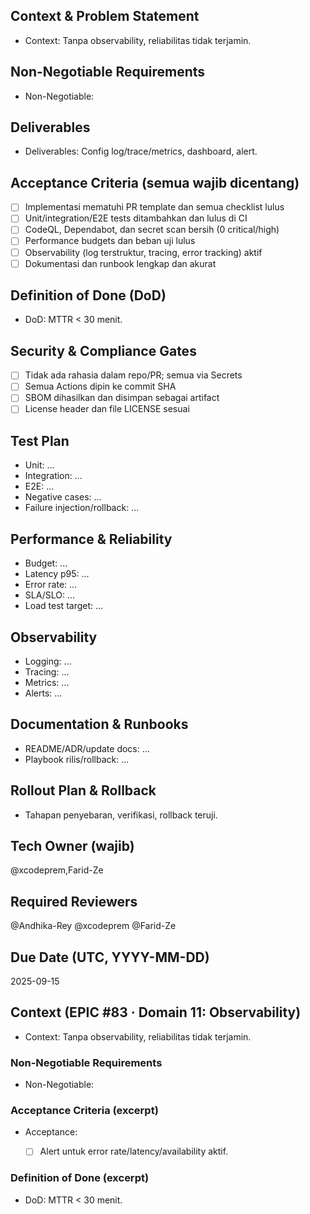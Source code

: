 <!-- AUTO:ENTERPRISE_TEMPLATE_V1 BEGIN -->
<!-- epic:#83 domain:11:Observability generated:2025-08-23T18:26:18.946Z -->
## Context & Problem Statement
- Context: Tanpa observability, reliabilitas tidak terjamin.

## Non-Negotiable Requirements
- Non-Negotiable:

## Deliverables
- Deliverables: Config log/trace/metrics, dashboard, alert.

## Acceptance Criteria (semua wajib dicentang)
- [ ] Implementasi mematuhi PR template dan semua checklist lulus
- [ ] Unit/integration/E2E tests ditambahkan dan lulus di CI
- [ ] CodeQL, Dependabot, dan secret scan bersih (0 critical/high)
- [ ] Performance budgets dan beban uji lulus
- [ ] Observability (log terstruktur, tracing, error tracking) aktif
- [ ] Dokumentasi dan runbook lengkap dan akurat

## Definition of Done (DoD)
- DoD: MTTR < 30 menit.

## Security & Compliance Gates
- [ ] Tidak ada rahasia dalam repo/PR; semua via Secrets
- [ ] Semua Actions dipin ke commit SHA
- [ ] SBOM dihasilkan dan disimpan sebagai artifact
- [ ] License header dan file LICENSE sesuai

## Test Plan
- Unit: ...
- Integration: ...
- E2E: ...
- Negative cases: ...
- Failure injection/rollback: ...

## Performance & Reliability
- Budget: ...
- Latency p95: ...
- Error rate: ...
- SLA/SLO: ...
- Load test target: ...

## Observability
- Logging: ...
- Tracing: ...
- Metrics: ...
- Alerts: ...

## Documentation & Runbooks
- README/ADR/update docs: ...
- Playbook rilis/rollback: ...

## Rollout Plan & Rollback
- Tahapan penyebaran, verifikasi, rollback teruji.

## Tech Owner (wajib)
@xcodeprem,Farid-Ze

## Required Reviewers
@Andhika-Rey @xcodeprem @Farid-Ze

## Due Date (UTC, YYYY-MM-DD)
2025-09-15
<!-- AUTO:ENTERPRISE_TEMPLATE_V1 END -->

<!-- AUTO:CONTEXT_V1 BEGIN -->
<!-- parent:#14 epic:#83 generated:2025-08-23T16:21:52.543Z -->
## Context (EPIC #83 · Domain 11: Observability)

- Context: Tanpa observability, reliabilitas tidak terjamin.

### Non-Negotiable Requirements
- Non-Negotiable:

### Acceptance Criteria (excerpt)
- Acceptance:
  
  - [ ] Alert untuk error rate/latency/availability aktif.

### Definition of Done (excerpt)
- DoD: MTTR < 30 menit.

<!-- AUTO:CONTEXT_V1 END -->

